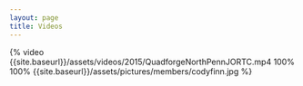 ```yaml
---
layout: page
title: Videos
---
```


{% video {{site.baseurl}}/assets/videos/2015/QuadforgeNorthPennJORTC.mp4 100% 100% {{site.baseurl}}/assets/pictures/members/codyfinn.jpg %}
